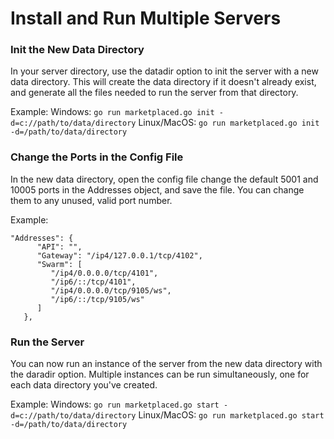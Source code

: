 Install and Run Multiple Servers
=========================

### Init the New Data Directory

In your server directory, use the datadir option to init the server with a new data directory. This will create the data directory if it doesn't already exist, and generate all the files needed to run the server from that directory. 

Example:
Windows: `go run marketplaced.go init -d=c://path/to/data/directory`
Linux/MacOS: `go run marketplaced.go init -d=/path/to/data/directory`

### Change the Ports in the Config File

In the new data directory, open the config file change the default 5001 and 10005 ports in the Addresses object, and save the file. You can change them to any unused, valid port number. 

Example:
```
"Addresses": {
      "API": "",
      "Gateway": "/ip4/127.0.0.1/tcp/4102",
      "Swarm": [
         "/ip4/0.0.0.0/tcp/4101",
         "/ip6/::/tcp/4101",
         "/ip4/0.0.0.0/tcp/9105/ws",
         "/ip6/::/tcp/9105/ws"
      ]
   },
   ```

### Run the Server

You can now run an instance of the server from the new data directory with the daradir option. Multiple instances can be run simultaneously, one for each data directory you've created.

Example:
Windows: `go run marketplaced.go start -d=c://path/to/data/directory`
Linux/MacOS: `go run marketplaced.go start -d=/path/to/data/directory`
